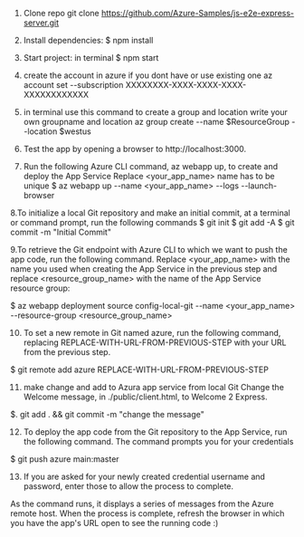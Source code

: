 
1. Clone repo
git clone https://github.com/Azure-Samples/js-e2e-express-server.git 

2. Install dependencies: 
$ npm install

3. Start project: in terminal 
$ npm start
4. create the account in azure if you dont have or use existing one
az account set --subscription XXXXXXXX-XXXX-XXXX-XXXX-XXXXXXXXXXXX

5. in terminal use this command to create a group and location
write your own groupname and location
az group create --name $ResourceGroup --location $westus

6. Test the app by opening a browser to http://localhost:3000. 

7. Run the following Azure CLI command, az webapp up, to create and deploy the App Service
 Replace <your_app_name> name has to be unique
 $ az webapp up --name <your_app_name> --logs --launch-browser

8.To initialize a local Git repository and make an initial commit, at a terminal or command prompt, run the following commands
$   git init 
$  git add -A 
$  git commit -m "Initial Commit"

9.To retrieve the Git endpoint with Azure CLI to which we want to push the app code, run the following command. Replace <your_app_name> with the name you used when   creating the App Service in the previous step and replace <resource_group_name> with the name of the App Service resource group:

$ az webapp deployment source config-local-git --name <your_app_name> --resource-group <resource_group_name>

10. To set a new remote in Git named azure, run the following command, replacing REPLACE-WITH-URL-FROM-PREVIOUS-STEP with your URL from the previous step.

$ git remote add azure REPLACE-WITH-URL-FROM-PREVIOUS-STEP

11. make change and add to Azura app service from local Git
Change the Welcome message, in ./public/client.html, to Welcome 2 Express.

$. git add . && git commit -m "change the message"

12. To deploy the app code from the Git repository to the App Service, run the following command. The command prompts you for your credentials

$ git push azure main:master

13. If you are asked for your newly created credential username and password, enter those to allow the process to complete.

As the command runs, it displays a series of messages from the Azure remote host. When the process is complete, refresh the browser in which you have the app's URL open to see the running code :)



